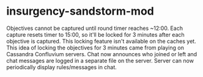 # insurgency-sandstorm-mod

Objectives cannot be captured until round timer reaches ~12:00. Each capture resets timer to 15:00, so it'll be locked for 3 minutes after each objective is captured. This locking feature isn't available on the caches yet. This idea of locking the objectives for 3 minutes came from playing on Cassandra Confluvium servers.
Chat now announces who joined or left and chat messages are logged in a separate file on the server.
Server can now periodically display rules/messages in chat.
